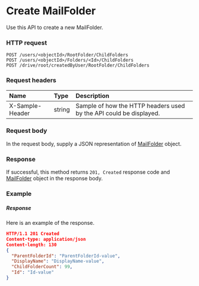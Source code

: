 # Create MailFolder

Use this API to create a new MailFolder.
### HTTP request
```http
POST /users/<objectId>/RootFolder/ChildFolders
POST /users/<objectId>/Folders/<Id>/ChildFolders
POST /drive/root/createdByUser/RootFolder/ChildFolders

```
### Request headers
| Name       | Type | Description|
|:---------------|:--------|:----------|
| X-Sample-Header  | string  | Sample of how the HTTP headers used by the API could be displayed.|

### Request body
In the request body, supply a JSON representation of [MailFolder](../resources/mailfolder.md) object.


### Response
If successful, this method returns `201, Created` response code and [MailFolder](../resources/mailfolder.md) object in the response body.

### Example
##### Response
Here is an example of the response.
```json
HTTP/1.1 201 Created
Content-type: application/json
Content-length: 130
{
  "ParentFolderId": "ParentFolderId-value",
  "DisplayName": "DisplayName-value",
  "ChildFolderCount": 99,
  "Id": "Id-value"
}
```

<!-- uuid: 2736b0d8-ec28-40ea-aee4-7457f0c8cd10
2015-10-12 21:30:00 UTC -->